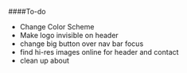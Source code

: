 ####To-do
* Change Color Scheme
* Make logo invisible on header
* change big button over nav bar focus
* find hi-res images online for header and contact
* clean up about
